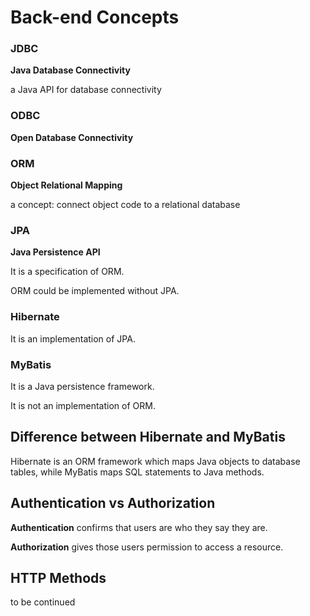 # Back-end Concepts

### JDBC

**Java Database Connectivity**

a Java API for database connectivity 

### ODBC

**Open Database Connectivity**

### ORM

**Object Relational Mapping**

a concept: connect object code to a relational database

### JPA

**Java Persistence API**

It is a specification of ORM.

ORM could be implemented without JPA.

### Hibernate

It is an implementation of JPA.

### MyBatis

It is a Java persistence framework.

It is not an implementation of ORM.

## Difference between Hibernate and MyBatis

Hibernate is an ORM framework which maps Java objects to database tables, while MyBatis maps SQL statements to Java methods.

## Authentication vs Authorization

**Authentication** confirms that users are who they say they are. 

**Authorization** gives those users permission to access a resource.

## HTTP Methods

to be continued